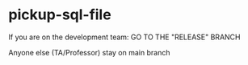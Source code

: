 # pickup-sql-file

If you are on the development team: GO TO THE "RELEASE" BRANCH

Anyone else (TA/Professor) stay on main branch
